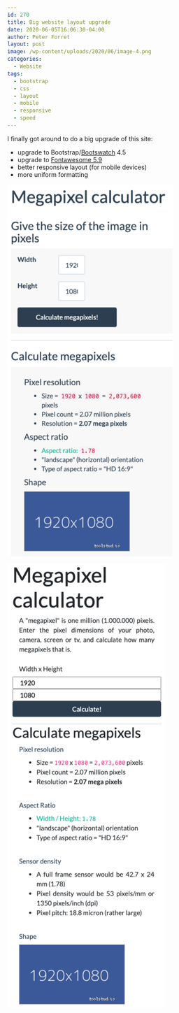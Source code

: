 ```yaml
---
id: 270
title: Big website layout upgrade
date: 2020-06-05T16:06:30-04:00
author: Peter Forret
layout: post
image: /wp-content/uploads/2020/06/image-4.png
categories:
  - Website
tags:
  - bootstrap
  - css
  - layout
  - mobile
  - responsive
  - speed
---
```

 

I finally got around to do a big upgrade of this site: 

  * upgrade to Bootstrap/[Bootswatch](https://www.bootstrapcdn.com/bootswatch/) 4.5
  * upgrade to [Fontawesome 5.9](https://fontawesome.com/)
  * better responsive layout (for mobile devices)
  * more uniform formatting<figure class="wp-block-gallery aligncenter columns-2">


![](/wp-content/uploads/2020/06/image-3.png)

![](/wp-content/uploads/2020/06/image-4.png)

